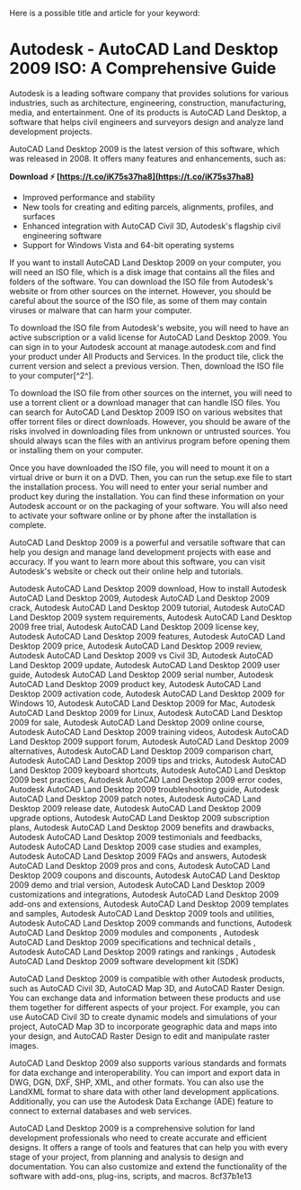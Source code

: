 Here is a possible title and article for your keyword:  
# Autodesk - AutoCAD Land Desktop 2009 ISO: A Comprehensive Guide
 
Autodesk is a leading software company that provides solutions for various industries, such as architecture, engineering, construction, manufacturing, media, and entertainment. One of its products is AutoCAD Land Desktop, a software that helps civil engineers and surveyors design and analyze land development projects.
 
AutoCAD Land Desktop 2009 is the latest version of this software, which was released in 2008. It offers many features and enhancements, such as:
 
**Download ⚡ [https://t.co/iK75s37ha8](https://t.co/iK75s37ha8)**


 
- Improved performance and stability
- New tools for creating and editing parcels, alignments, profiles, and surfaces
- Enhanced integration with AutoCAD Civil 3D, Autodesk's flagship civil engineering software
- Support for Windows Vista and 64-bit operating systems

If you want to install AutoCAD Land Desktop 2009 on your computer, you will need an ISO file, which is a disk image that contains all the files and folders of the software. You can download the ISO file from Autodesk's website or from other sources on the internet. However, you should be careful about the source of the ISO file, as some of them may contain viruses or malware that can harm your computer.
 
To download the ISO file from Autodesk's website, you will need to have an active subscription or a valid license for AutoCAD Land Desktop 2009. You can sign in to your Autodesk account at manage.autodesk.com and find your product under All Products and Services. In the product tile, click the current version and select a previous version. Then, download the ISO file to your computer[^2^].
 
To download the ISO file from other sources on the internet, you will need to use a torrent client or a download manager that can handle ISO files. You can search for AutoCAD Land Desktop 2009 ISO on various websites that offer torrent files or direct downloads. However, you should be aware of the risks involved in downloading files from unknown or untrusted sources. You should always scan the files with an antivirus program before opening them or installing them on your computer.
 
Once you have downloaded the ISO file, you will need to mount it on a virtual drive or burn it on a DVD. Then, you can run the setup.exe file to start the installation process. You will need to enter your serial number and product key during the installation. You can find these information on your Autodesk account or on the packaging of your software. You will also need to activate your software online or by phone after the installation is complete.
 
AutoCAD Land Desktop 2009 is a powerful and versatile software that can help you design and manage land development projects with ease and accuracy. If you want to learn more about this software, you can visit Autodesk's website or check out their online help and tutorials.
 
Autodesk AutoCAD Land Desktop 2009 download,  How to install Autodesk AutoCAD Land Desktop 2009,  Autodesk AutoCAD Land Desktop 2009 crack,  Autodesk AutoCAD Land Desktop 2009 tutorial,  Autodesk AutoCAD Land Desktop 2009 system requirements,  Autodesk AutoCAD Land Desktop 2009 free trial,  Autodesk AutoCAD Land Desktop 2009 license key,  Autodesk AutoCAD Land Desktop 2009 features,  Autodesk AutoCAD Land Desktop 2009 price,  Autodesk AutoCAD Land Desktop 2009 review,  Autodesk AutoCAD Land Desktop 2009 vs Civil 3D,  Autodesk AutoCAD Land Desktop 2009 update,  Autodesk AutoCAD Land Desktop 2009 user guide,  Autodesk AutoCAD Land Desktop 2009 serial number,  Autodesk AutoCAD Land Desktop 2009 product key,  Autodesk AutoCAD Land Desktop 2009 activation code,  Autodesk AutoCAD Land Desktop 2009 for Windows 10,  Autodesk AutoCAD Land Desktop 2009 for Mac,  Autodesk AutoCAD Land Desktop 2009 for Linux,  Autodesk AutoCAD Land Desktop 2009 for sale,  Autodesk AutoCAD Land Desktop 2009 online course,  Autodesk AutoCAD Land Desktop 2009 training videos,  Autodesk AutoCAD Land Desktop 2009 support forum,  Autodesk AutoCAD Land Desktop 2009 alternatives,  Autodesk AutoCAD Land Desktop 2009 comparison chart,  Autodesk AutoCAD Land Desktop 2009 tips and tricks,  Autodesk AutoCAD Land Desktop 2009 keyboard shortcuts,  Autodesk AutoCAD Land Desktop 2009 best practices,  Autodesk AutoCAD Land Desktop 2009 error codes,  Autodesk AutoCAD Land Desktop 2009 troubleshooting guide,  Autodesk AutoCAD Land Desktop 2009 patch notes,  Autodesk AutoCAD Land Desktop 2009 release date,  Autodesk AutoCAD Land Desktop 2009 upgrade options,  Autodesk AutoCAD Land Desktop 2009 subscription plans,  Autodesk AutoCAD Land Desktop 2009 benefits and drawbacks,  Autodesk AutoCAD Land Desktop 2009 testimonials and feedbacks,  Autodesk AutoCAD Land Desktop 2009 case studies and examples,  Autodesk AutoCAD Land Desktop 2009 FAQs and answers,  Autodesk AutoCAD Land Desktop 2009 pros and cons,  Autodesk AutoCAD Land Desktop 2009 coupons and discounts,  Autodesk AutoCAD Land Desktop 2009 demo and trial version,  Autodesk AutoCAD Land Desktop 2009 customizations and integrations,  Autodesk AutoCAD Land Desktop 2009 add-ons and extensions,  Autodesk AutoCAD Land Desktop 2009 templates and samples,  Autodesk AutoCAD Land Desktop 2009 tools and utilities,  Autodesk AutoCAD Land Desktop 2009 commands and functions,  Autodesk AutoCAD Land Desktop 2009 modules and components ,  Autodesk AutoCAD Land Desktop 2009 specifications and technical details ,  Autodesk AutoCAD Land Desktop 2009 ratings and rankings ,  Autodesk AutoCAD Land Desktop 2009 software development kit (SDK)
  
AutoCAD Land Desktop 2009 is compatible with other Autodesk products, such as AutoCAD Civil 3D, AutoCAD Map 3D, and AutoCAD Raster Design. You can exchange data and information between these products and use them together for different aspects of your project. For example, you can use AutoCAD Civil 3D to create dynamic models and simulations of your project, AutoCAD Map 3D to incorporate geographic data and maps into your design, and AutoCAD Raster Design to edit and manipulate raster images.
 
AutoCAD Land Desktop 2009 also supports various standards and formats for data exchange and interoperability. You can import and export data in DWG, DGN, DXF, SHP, XML, and other formats. You can also use the LandXML format to share data with other land development applications. Additionally, you can use the Autodesk Data Exchange (ADE) feature to connect to external databases and web services.
 
AutoCAD Land Desktop 2009 is a comprehensive solution for land development professionals who need to create accurate and efficient designs. It offers a range of tools and features that can help you with every stage of your project, from planning and analysis to design and documentation. You can also customize and extend the functionality of the software with add-ons, plug-ins, scripts, and macros.
 8cf37b1e13
 
